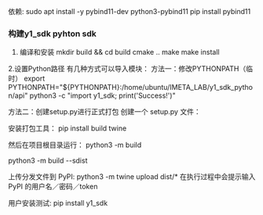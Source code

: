 依赖:
sudo apt install -y pybind11-dev python3-pybind11
pip install pybind11

### 构建y1_sdk pyhton sdk
1. 编译和安装
mkdir build && cd build
cmake ..
make
make install

2.设置Python路径
有几种方式可以导入模块：
方法一：修改PYTHONPATH（临时）
export PYTHONPATH="${PYTHONPATH}:/home/ubuntu/IMETA_LAB/y1_sdk_python/api"
python3 -c "import y1_sdk; print('Success!')"

方法二：创建setup.py进行正式打包
创建一个 setup.py 文件：

安装打包工具：
pip install build twine
<!-- python3 -m pip install --upgrade setuptools wheel build twine -->

然后在项目根目录运行：
python3 -m build

python3 -m build --sdist

上传分发文件到 PyPI:
python3 -m twine upload dist/*
在执行过程中会提示输入 PyPI 的用户名／密码／token

用户安装测试:
pip install y1_sdk